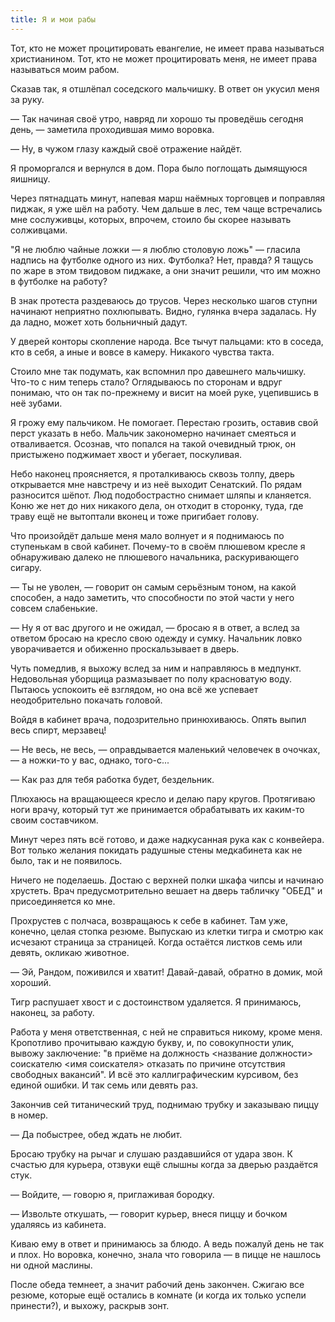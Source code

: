 ```yaml
---
title: Я и мои рабы
---
```


Тот, кто не может процитировать евангелие, не имеет права называться
христианином. Тот, кто не может процитировать меня, не имеет права называться
моим рабом.

Сказав так, я отшлёпал соседского мальчишку. В ответ он укусил меня за руку.

— Так начиная своё утро, навряд ли хорошо ты проведёшь сегодня день, — заметила
проходившая мимо воровка.

— Ну, в чужом глазу каждый своё отражение найдёт.

Я проморгался и вернулся в дом. Пора было поглощать дымящуюся яишницу.

Через пятнадцать минут, напевая марш наёмных торговцев и поправляя пиджак, я уже
шёл на работу. Чем дальше в лес, тем чаще встречались мне сослуживцы, которых,
впрочем, стоило бы скорее называть солживцами.

"Я не люблю чайные ложки — я люблю столовую ложь" — гласила надпись на футболке
одного из них. Футболка? Нет, правда? Я тащусь по жаре в этом твидовом пиджаке,
а они значит решили, что им можно в футболке на работу?

В знак протеста раздеваюсь до трусов. Через несколько шагов ступни начинают
неприятно похлюпывать. Видно, гулянка вчера задалась. Ну да ладно, может хоть
больничный дадут.

У дверей конторы скопление народа. Все тычут пальцами: кто в соседа, кто в себя,
а иные и вовсе в камеру. Никакого чувства такта.

Стоило мне так подумать, как вспомнил про давешнего мальчишку. Что-то с ним
теперь стало? Оглядываюсь по сторонам и вдруг понимаю, что он так по-прежнему и
висит на моей руке, уцепившись в неё зубами.

Я грожу ему пальчиком. Не помогает. Перестаю грозить, оставив свой перст указать
в небо. Мальчик закономерно начинает смеяться и отваливается. Осознав, что
попался на такой очевидный трюк, он пристыжено поджимает хвост и убегает,
поскуливая.

Небо наконец проясняется, я проталкиваюсь сквозь толпу, дверь открывается мне
навстречу и из неё выходит Сенатский. По рядам разносится шёпот. Люд
подобострастно снимает шляпы и кланяется. Коню же нет до них никакого дела, он
отходит в сторонку, туда, где траву ещё не вытоптали вконец и тоже пригибает
голову.

Что произойдёт дальше меня мало волнует и я поднимаюсь по ступенькам в свой
кабинет. Почему-то в своём плюшевом кресле я обнаруживаю далеко не плюшевого
начальника, раскуривающего сигару.

— Ты не уволен, — говорит он самым серьёзным тоном, на какой способен, а надо
заметить, что способности по этой части у него совсем слабенькие.

— Ну я от вас другого и не ожидал, — бросаю я в ответ, а вслед за ответом бросаю
на кресло свою одежду и сумку. Начальник ловко уворачивается и обиженно
проскальзывает в дверь.

Чуть помедлив, я выхожу вслед за ним и направляюсь в медпункт. Недовольная
уборщица размазывает по полу красноватую воду. Пытаюсь успокоить её взглядом, но
она всё же успевает неодобрительно покачать головой.

Войдя в кабинет врача, подозрительно принюхиваюсь. Опять выпил весь спирт,
мерзавец!

— Не весь, не весь, — оправдывается маленький человечек в очочках, — а ножки-то
у вас, однако, того-с...

— Как раз для тебя работка будет, бездельник.

Плюхаюсь на вращающееся кресло и делаю пару кругов. Протягиваю ноги врачу,
который тут же принимается обрабатывать их каким-то своим составчиком.

Минут через пять всё готово, и даже надкусанная рука как с конвейера. Вот только
желания покидать радушные стены медкабинета как не было, так и не появилось.

Ничего не поделаешь. Достаю с верхней полки шкафа чипсы и начинаю хрустеть. Врач
предусмотрительно вешает на дверь табличку "ОБЕД" и присоединяется ко мне.

Прохрустев с полчаса, возвращаюсь к себе в кабинет. Там уже, конечно, целая
стопка резюме. Выпускаю из клетки тигра и смотрю как исчезают страница за
страницей. Когда остаётся листков семь или девять, окликаю животное.

— Эй, Рандом, поживился и хватит! Давай-давай, обратно в домик, мой хороший.

Тигр распушает хвост и с достоинством удаляется. Я принимаюсь, наконец, за
работу.

Работа у меня ответственная, с ней не справиться никому, кроме меня. Кропотливо
прочитываю каждую букву, и, по совокупности улик, вывожу заключение: "в приёме
на должность \<название должности\> соискателю \<имя соискателя\> отказать по
причине отсутствия свободных вакансий". И всё это каллиграфическим курсивом, без
единой ошибки. И так семь или девять раз.

Закончив сей титанический труд, поднимаю трубку и заказываю пиццу в номер.

— Да побыстрее, обед ждать не любит.

Бросаю трубку на рычаг и слушаю раздавшийся от удара звон. К счастью для
курьера, отзвуки ещё слышны когда за дверью раздаётся стук.

— Войдите, — говорю я, приглаживая бородку.

— Извольте откушать, — говорит курьер, внеся пиццу и бочком удаляясь из
кабинета.

Киваю ему в ответ и принимаюсь за блюдо. А ведь пожалуй день не так и плох. Но
воровка, конечно, знала что говорила — в пицце не нашлось ни одной маслины.

После обеда темнеет, а значит рабочий день закончен. Сжигаю все резюме, которые
ещё остались в комнате (и когда их только успели принести?), и выхожу, раскрыв
зонт.

